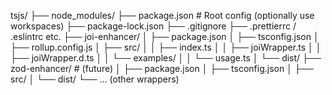 tsjs/
├── node_modules/
├── package.json         # Root config (optionally use workspaces)
├── package-lock.json
├── .gitignore
├── .prettierrc / .eslintrc etc.
├── joi-enhancer/
│   ├── package.json
│   ├── tsconfig.json
│   ├── rollup.config.js
│   ├── src/
│   │   ├── index.ts
│   │   ├── joiWrapper.ts
│   │   ├── joiWrapper.d.ts
│   │   └── examples/
│   │       └── usage.ts
│   └── dist/
├── zod-enhancer/        # (future)
│   ├── package.json
│   ├── tsconfig.json
│   ├── src/
│   └── dist/
└── ... (other wrappers)